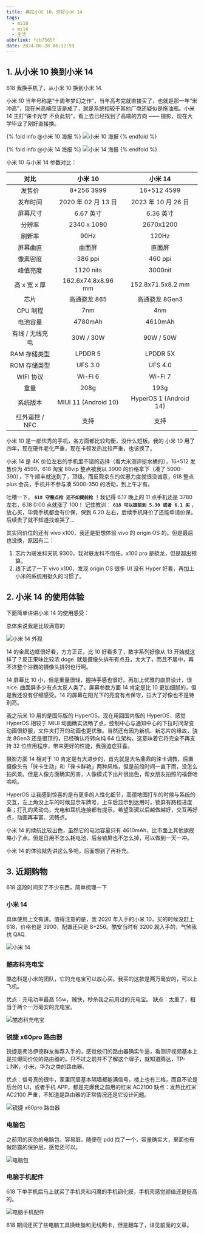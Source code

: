 ```yaml
---
title: 再见小米 10，你好小米 14
tags:
  - mi10
  - mi14
  - 生活
abbrlink: fcb7565f
date: 2024-06-28 06:12:59
---
```


## 1. 从小米 10 换到小米 14

618 我换手机了，从小米 10 换到小米 14.

小米 10 当年号称是“十周年梦幻之作”，当年高考完就直接买了，也就是那一年“米冲高”，现在米高端应该是成了，就是系统相较于其他厂商还疑似是拖油瓶。小米 14 主打“徕卡光学 不负此刻”，看上去已经找到了高端的方向 —— 摄影，现在大学毕业了刚好直接换。

{% fold info @小米 10 海报 %}
![小米 10 海报](https://pic1.zhimg.com/80/v2-2485a994147490082bb765bb4681f295_1440w.webp)
{% endfold %}

{% fold info @小米 14 海报 %}
![小米 14 海报](https://pica.zhimg.com/80/v2-4aea24f81864d7c797f17a3b966a939a_1440w.webp)
{% endfold %}

小米 10 与小米 14 参数对比：

| 对比 | 小米 10 | 小米 14 |
| :-----: | :-----: | :----: |
| 发售价 | 8+256 3999 | 16+512 4599 |
| 发布时间 | 2020 年 02 月 13 日 | 2023 年 10 月 26 日 |
| 屏幕尺寸 | 6.67 英寸 | 6.36 英寸 |
| 分辨率 | 2340 x 1080  | 2670x1200  |
| 刷新率 | 90Hz | 120Hz |
| 屏幕曲直 | 曲面屏 | 直面屏 |
| 像素密度 | 386 ppi | 460 ppi |
| 峰值亮度 | 1120 nits | 3000nit |
| 高 x 宽 x 厚 | 162.6x74.8x8.96 mm | 152.8x71.5x8.2 mm |
| 芯片 | 高通骁龙 865 | 高通骁龙 8Gen3 |
| CPU 制程 | 7nm | 4nm |
| 电池容量 | 4780mAh | 4610mAh |
| 有线 / 无线充电 | 30W / 30W | 90W / 50W |
| RAM 存储类型 | LPDDR 5 | LPDDR 5X |
| ROM 存储类型 | UFS 3.0 | UFS 4.0 |
| WIFI 协议 | Wi-Fi 6 | Wi-Fi 7 |
| 重量 | 208g | 193g |
| 系统版本 | MIUI 11 (Android 10) | HyperOS 1 (Android 14) |
| 红外遥控 / NFC | 支持 | 支持 |

小米 10 是一部优秀的手机，各方面都比较均衡，没什么短板。我的 小米 10 用了四年，现在硬件老化严重，现在卡顿发热比较严重，也该换了。

小米 14 是 4K 价位左右的手机里不错的选择（看大米测评挺水桶的），16+512 发售价为 4599，618 淘宝 88vip 整点被我以 3900 的价格拿下（凑了 5000-390），下午顺丰就送到了，顶级。而反观京东的优惠力度就很没诚意，618 整点 plus 会员，手机并不参与凑 5000-350 的活动，到上午才有。

吐槽一下， **`618 守整点抢 还不如提前抢`** ！我记得 6.17 晚上的 11 点手机还是 3780 左右，6.18 0:00 点就涨了 100！
记住教训： **`618 可以提前到 5.30 或者 6.1 买`** ，放心买，毕竟手机都会有价保，保到 6.20 左右，后续手机降价了还能申请价保，后续贵了就不知道找谁哭了...

其实同价位的还有 vivo x100，我还是挺想体验 vivo 的 origin OS 的。但是最后也没换，原因有二：
1. 芯片为联发科天玑 9300，我对联发科不信任。x100 pro 是骁龙，但是超出预算。
2. 线下试了一下 vivo x100，发现 origin OS 很多 UI 没有 Hyper 好看，再加上小米的系统用挺久的习惯了。

## 2. 小米 14 的使用体验

下面简单讲讲小米 14 的使用感受：

总体来说我是比较满意的

![小米 14 外观](https://picx.zhimg.com/80/v2-8308cc897b4866254b1fd81a7d736b51_1440w.webp)

14 的金属边框很好看，方方正正，比 10 好看多了，数字系列好像从 13 开始就这样了？反正果味比较浓 doge. 就是摄像头排布有点丑，太大了，而且不居中，再不济整个浴霸的摄像头排列也行啊。

14 屏幕比 10 小，但是重量很轻，握持手感也很好。再加上优雅的直屏设计，很 nice. 曲面屏多少有点太反人类了。屏幕参数方面 14 肯定是比 10 更加细腻的，但是我还没有仔细感受。14 的屏幕在阳光下的亮度有点保守，拉大了好像也不是特别亮。

我之前米 10 用的是国际版的 HyperOS，现在用回国内版的 HyperOS，感觉 HyperOS 相较于 MIUI 动画确实流畅了点，控制中心与通知中心的下拉时间渐变动画很舒服，文件夹打开的动画也更优雅。当然还有因为新机、新芯片的缘故，骁龙 8Gen3 还是很顶的，已经确认将转向纯 64 位架构，这意味着它将完全不再支持 32 位应用程序，带来更好的性能，我强迫症狂喜。

摄影方面 14 相对于 10 肯定是有大进步的，首先就是大名鼎鼎的徕卡调教，后置摄像头有「徕卡生动」和「徠卡鲜艳」两种风格，但是前段时间一直下雨，没怎么拍风景。但是人像方面确实厉害，人像模式下出片很出色，帮女朋友拍照的福音哈哈哈。

HyperOS 让我感到惊喜的是有更多的人性化细节，高德地图打车的时候与系统的交互，左上角没上车的时候显示车牌号，上车后显示到达用时，锁屏有路程进度条；打孔的灵动岛，充电和耳机连接都有提示。希望澎湃以后越做越好，交互再好点，动画再丰富、流畅点。

小米 14 的续航比较出色，虽然它的电池容量只有 4610mAh，比市面上其他旗舰略小了点。但是日用不怎么耗电池，后台锁屏也不怎么掉，可以做到一天一冲。

小米 14 的体验就先讲这么多吧，后面想到了再补充。

## 3. 近期购物

618 这段时间买了不少东西，简单梳理一下

### 小米 14

具体使用上文有讲。值得注意的是，我 2020 年入手的小米 10，买的时候没赶上 618，价格也是 3900，配置还只是 8+256。酷安当时有 3200 就入手的，气煞我也 QAQ.

![小米 14](https://pica.zhimg.com/80/v2-9ef453ddd5dad12ae239fb3ebd25d5f7_1440w.webp)

### 酷态科充电宝

酷态科是小米的团队，它的充电宝可以放心买。我买的这款是两万毫安的，可以上飞机。

优点：充电功率最高 55w，贼快，秒杀我之前用过的充电宝。
缺点：太重了，相当于两个一万毫安的充电宝。

![酷态科充电宝](https://picx.zhimg.com/80/v2-d3ae6e0f285fd960948c1af5533b6aa1_1440w.webp)

### 锐捷 x60pro 路由器

锐捷是弗洛伊德群友推荐入手的，感觉他们的路由器确实牛逼，看测评视频基本上是拉爆同价位的路由器的。只不过之前并不了解这个牌子，就知道腾达，TP-LINK，小米，华为之类的路由器。

优点：信号真的很牛，家里同层基本隔墙都能满信号，楼上也有三格，而且不论是后台的 UI，或者手机 APP，都是完爆我之前用的红米 AC2100
缺点：发热比红米 AC2100 严重，不知道是路由器的正常情况还是它设计问题。

![锐捷 x60pro 路由器](https://picx.zhimg.com/80/v2-85a4e655f940cf08faf00daca4133a9f_1440w.webp)

### 电脑包

之前用的灰色的电脑包，容易脏。随便在 pdd 找了一个，容量确实大，里面也有做防震的保护层，感觉还可以。

![电脑包](https://picx.zhimg.com/80/v2-e9d8a2d3a51c7dbbf260e3bb2a858c7d_1440w.webp)


### 电脑手机配件

618 下单手机后马上就买了手机壳和闪魔的手机钢化膜，手机壳感觉颜值还是挺高的。

![电脑手机配件](https://pica.zhimg.com/80/v2-c7fcd5c69145be4ea5b33af1169bef56_1440w.webp)

618 期间还买了些电脑工具换硅脂和无线网卡，但是翻车了，详见前面的文章。
